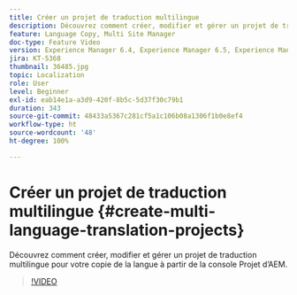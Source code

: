 ```yaml
---
title: Créer un projet de traduction multilingue
description: Découvrez comment créer, modifier et gérer un projet de traduction multilingue pour votre copie de la langue à partir de la console Projet d’AEM.
feature: Language Copy, Multi Site Manager
doc-type: Feature Video
version: Experience Manager 6.4, Experience Manager 6.5, Experience Manager as a Cloud Service
jira: KT-5368
thumbnail: 36485.jpg
topic: Localization
role: User
level: Beginner
exl-id: eab14e1a-a3d9-420f-8b5c-5d37f30c79b1
duration: 343
source-git-commit: 48433a5367c281cf5a1c106b08a1306f1b0e8ef4
workflow-type: ht
source-wordcount: '48'
ht-degree: 100%

---
```


# Créer un projet de traduction multilingue {#create-multi-language-translation-projects}

Découvrez comment créer, modifier et gérer un projet de traduction multilingue pour votre copie de la langue à partir de la console Projet d’AEM.

>[!VIDEO](https://video.tv.adobe.com/v/326740?quality=12&learn=on&captions=fre_fr)
